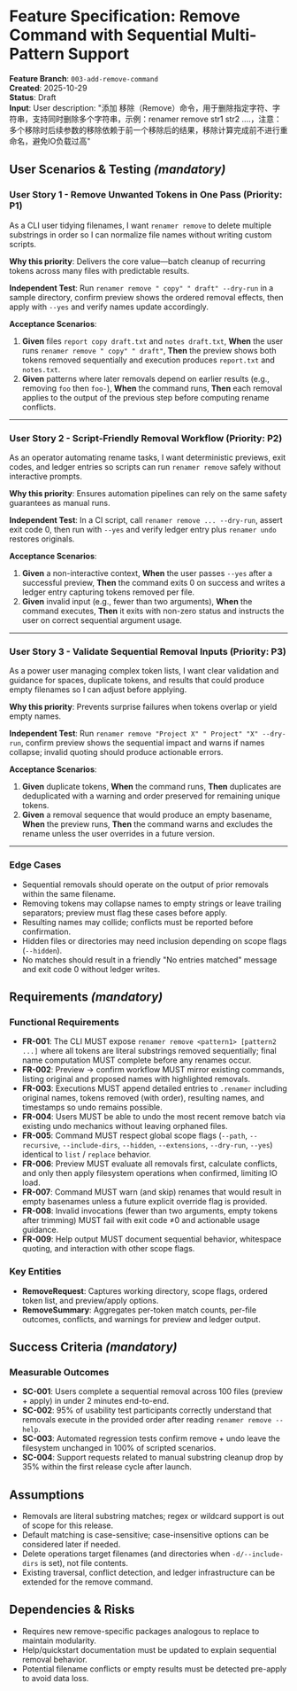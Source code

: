 # Feature Specification: Remove Command with Sequential Multi-Pattern Support

**Feature Branch**: `003-add-remove-command`  
**Created**: 2025-10-29  
**Status**: Draft  
**Input**: User description: "添加 移除（Remove）命令，用于删除指定字符、字符串，支持同时删除多个字符串，示例：renamer remove str1 str2 ....，注意：多个移除时后续参数的移除依赖于前一个移除后的结果，移除计算完成前不进行重命名，避免IO负载过高"

## User Scenarios & Testing *(mandatory)*

### User Story 1 - Remove Unwanted Tokens in One Pass (Priority: P1)

As a CLI user tidying filenames, I want `renamer remove` to delete multiple substrings in order so I
can normalize file names without writing custom scripts.

**Why this priority**: Delivers the core value—batch cleanup of recurring tokens across many files
with predictable results.

**Independent Test**: Run `renamer remove " copy" " draft" --dry-run` in a sample directory,
confirm preview shows the ordered removal effects, then apply with `--yes` and verify names update
accordingly.

**Acceptance Scenarios**:

1. **Given** files `report copy draft.txt` and `notes draft.txt`, **When** the user runs
   `renamer remove " copy" " draft"`, **Then** the preview shows both tokens removed sequentially
   and execution produces `report.txt` and `notes.txt`.
2. **Given** patterns where later removals depend on earlier results (e.g., removing `foo` then `foo-`),
   **When** the command runs, **Then** each removal applies to the output of the previous step before
   computing rename conflicts.

---

### User Story 2 - Script-Friendly Removal Workflow (Priority: P2)

As an operator automating rename tasks, I want deterministic previews, exit codes, and ledger entries
so scripts can run `renamer remove` safely without interactive prompts.

**Why this priority**: Ensures automation pipelines can rely on the same safety guarantees as manual
runs.

**Independent Test**: In a CI script, call `renamer remove ... --dry-run`, assert exit code 0, then
run with `--yes` and verify ledger entry plus `renamer undo` restores originals.

**Acceptance Scenarios**:

1. **Given** a non-interactive context, **When** the user passes `--yes` after a successful preview,
   **Then** the command exits 0 on success and writes a ledger entry capturing tokens removed per file.
2. **Given** invalid input (e.g., fewer than two arguments), **When** the command executes, **Then** it
   exits with non-zero status and instructs the user on correct sequential argument usage.

---

### User Story 3 - Validate Sequential Removal Inputs (Priority: P3)

As a power user managing complex token lists, I want clear validation and guidance for spaces,
duplicate tokens, and results that could produce empty filenames so I can adjust before applying.

**Why this priority**: Prevents surprise failures when tokens overlap or yield empty names.

**Independent Test**: Run `renamer remove "Project X" " Project" "X" --dry-run`, confirm preview
shows the sequential impact and warns if names collapse; invalid quoting should produce actionable
errors.

**Acceptance Scenarios**:

1. **Given** duplicate tokens, **When** the command runs, **Then** duplicates are deduplicated with a
   warning and order preserved for remaining unique tokens.
2. **Given** a removal sequence that would produce an empty basename, **When** the preview runs,
   **Then** the command warns and excludes the rename unless the user overrides in a future version.

---

### Edge Cases

- Sequential removals should operate on the output of prior removals within the same filename.
- Removing tokens may collapse names to empty strings or leave trailing separators; preview must flag
  these cases before apply.
- Resulting names may collide; conflicts must be reported before confirmation.
- Hidden files or directories may need inclusion depending on scope flags (`--hidden`).
- No matches should result in a friendly "No entries matched" message and exit code 0 without ledger
  writes.

## Requirements *(mandatory)*

### Functional Requirements

- **FR-001**: The CLI MUST expose `renamer remove <pattern1> [pattern2 ...]` where all tokens are
  literal substrings removed sequentially; final name computation MUST complete before any renames
  occur.
- **FR-002**: Preview → confirm workflow MUST mirror existing commands, listing original and proposed
  names with highlighted removals.
- **FR-003**: Executions MUST append detailed entries to `.renamer` including original names, tokens
  removed (with order), resulting names, and timestamps so undo remains possible.
- **FR-004**: Users MUST be able to undo the most recent remove batch via existing undo mechanics
  without leaving orphaned files.
- **FR-005**: Command MUST respect global scope flags (`--path`, `--recursive`, `--include-dirs`,
  `--hidden`, `--extensions`, `--dry-run`, `--yes`) identical to `list` / `replace` behavior.
- **FR-006**: Preview MUST evaluate all removals first, calculate conflicts, and only then apply
  filesystem operations when confirmed, limiting IO load.
- **FR-007**: Command MUST warn (and skip) renames that would result in empty basenames unless a
  future explicit override flag is provided.
- **FR-008**: Invalid invocations (fewer than two arguments, empty tokens after trimming) MUST fail
  with exit code ≠0 and actionable usage guidance.
- **FR-009**: Help output MUST document sequential behavior, whitespace quoting, and interaction with
  other scope flags.

### Key Entities

- **RemoveRequest**: Captures working directory, scope flags, ordered token list, and preview/apply
  options.
- **RemoveSummary**: Aggregates per-token match counts, per-file outcomes, conflicts, and warnings for
  preview and ledger output.

## Success Criteria *(mandatory)*

### Measurable Outcomes

- **SC-001**: Users complete a sequential removal across 100 files (preview + apply) in under 2
  minutes end-to-end.
- **SC-002**: 95% of usability test participants correctly understand that removals execute in the
  provided order after reading `renamer remove --help`.
- **SC-003**: Automated regression tests confirm remove + undo leave the filesystem unchanged in
  100% of scripted scenarios.
- **SC-004**: Support requests related to manual substring cleanup drop by 35% within the first release
  cycle after launch.

## Assumptions

- Removals are literal substring matches; regex or wildcard support is out of scope for this release.
- Default matching is case-sensitive; case-insensitive options can be considered later if needed.
- Delete operations target filenames (and directories when `-d/--include-dirs` is set), not file
  contents.
- Existing traversal, conflict detection, and ledger infrastructure can be extended for the remove
  command.

## Dependencies & Risks

- Requires new remove-specific packages analogous to replace to maintain modularity.
- Help/quickstart documentation must be updated to explain sequential removal behavior.
- Potential filename conflicts or empty results must be detected pre-apply to avoid data loss.
